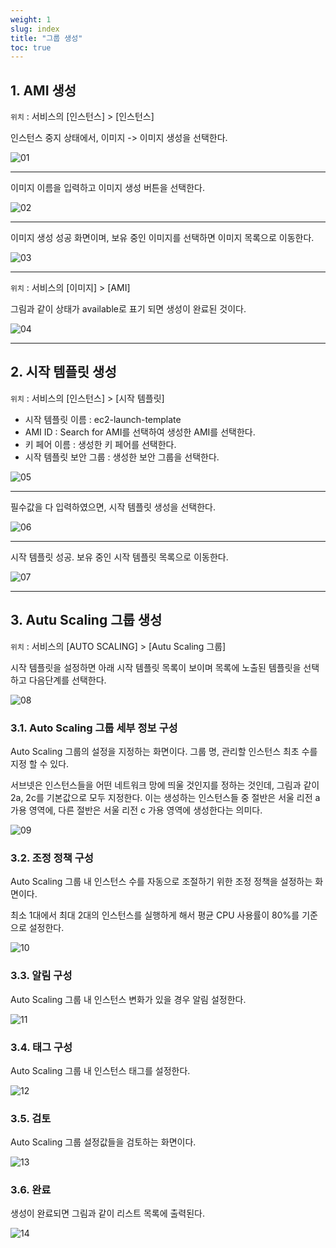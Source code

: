 ```yaml
---
weight: 1
slug: index
title: "그룹 생성"
toc: true
---
```


## 1. AMI 생성

`위치` : 서비스의 [인스턴스] > [인스턴스]

인스턴스 중지 상태에서, 이미지 -> 이미지 생성을 선택한다.

![01](/docs/aws/ec2/autoscaling/groupcreate/01.png)

- - - 

이미지 이름을 입력하고 이미지 생성 버튼을 선택한다.

![02](/docs/aws/ec2/autoscaling/groupcreate/02.png)

- - - 

이미지 생성 성공 화면이며, 보유 중인 이미지를 선택하면 이미지 목록으로 이동한다.

![03](/docs/aws/ec2/autoscaling/groupcreate/03.png)

- - - 

`위치` : 서비스의 [이미지] > [AMI]

그림과 같이 상태가 available로 표기 되면 생성이 완료된 것이다.

![04](/docs/aws/ec2/autoscaling/groupcreate/04.png)

- - - 

## 2. 시작 템플릿 생성

`위치` : 서비스의 [인스턴스] > [시작 템플릿]

- 시작 템플릿 이름 : ec2-launch-template
- AMI ID : Search for AMI를 선택하여 생성한 AMI를 선택한다.
- 키 페어 이름 : 생성한 키 페어를 선택한다.
- 시작 템플릿 보안 그룹 : 생성한 보안 그룹을 선택한다.

![05](/docs/aws/ec2/autoscaling/groupcreate/05.png)

- - - 

필수값을 다 입력하였으면, 시작 템플릿 생성을 선택한다.

![06](/docs/aws/ec2/autoscaling/groupcreate/06.png)

- - - 

시작 템플릿 성공. 보유 중인 시작 템플릿 목록으로 이동한다.

![07](/docs/aws/ec2/autoscaling/groupcreate/07.png)

- - - 

## 3. Autu Scaling 그룹 생성

`위치` : 서비스의 [AUTO SCALING] > [Autu Scaling 그룹]

시작 템플릿을 설정하면 아래 시작 템플릿 목록이 보이며
목록에 노출된 템플릿을 선택하고 다음단계를 선택한다.

![08](/docs/aws/ec2/autoscaling/groupcreate/08.png)

### 3.1. Auto Scaling 그룹 세부 정보 구성

Auto Scaling 그룹의 설정을 지정하는 화면이다.
그룹 명, 관리할 인스턴스 최초 수를 지정 할 수 있다.

서브넷은 인스턴스들을 어떤 네트워크 망에 띄울 것인지를 정하는 것인데,
그림과 같이 2a, 2c를 기본값으로 모두 지정한다. 이는 생성하는 인스턴스들 중 절반은 서울 리전 a 가용 영역에, 다른 절반은 서울 리전 c 가용 영역에 생성한다는 의미다.

![09](/docs/aws/ec2/autoscaling/groupcreate/09.png)

### 3.2. 조정 정책 구성

Auto Scaling 그룹 내 인스턴스 수를 자동으로 조절하기 위한 조정 정책을 설정하는 화면이다.

최소 1대에서 최대 2대의 인스턴스를 실행하게 해서 평균 CPU 사용률이 80%를 기준으로 설정한다.

![10](/docs/aws/ec2/autoscaling/groupcreate/10.png)

### 3.3. 알림 구성

Auto Scaling 그룹 내 인스턴스 변화가 있을 경우 알림 설정한다.

![11](/docs/aws/ec2/autoscaling/groupcreate/11.png)

### 3.4. 태그 구성

Auto Scaling 그룹 내 인스턴스 태그를 설정한다.

![12](/docs/aws/ec2/autoscaling/groupcreate/12.png)


### 3.5. 검토

Auto Scaling 그룹 설정값들을 검토하는 화면이다.

![13](/docs/aws/ec2/autoscaling/groupcreate/13.png)

### 3.6. 완료

생성이 완료되면 그림과 같이 리스트 목록에 출력된다.

![14](/docs/aws/ec2/autoscaling/groupcreate/14.png)
